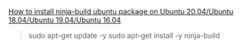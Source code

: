 [How to install ninja-build ubuntu package on Ubuntu 20.04/Ubuntu 18.04/Ubuntu 19.04/Ubuntu 16.04](https://zoomadmin.com/HowToInstall/UbuntuPackage/ninja-build)

> sudo apt-get update -y
> sudo apt-get install -y ninja-build
